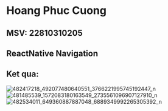 # Hoang Phuc Cuong
## MSV: 22810310205
## ReactNative Navigation
## Ket qua: 
![482417218_492077480640551_3766221995745192447_n](https://github.com/user-attachments/assets/98af6ef8-e806-4fea-b42d-9c40baa1cd9d)
![481485539_1572083180163549_2735561096907127910_n](https://github.com/user-attachments/assets/07c046fb-e240-4297-ac4e-cf413f921dab)
![482534011_649360887887048_6889349992265305392_n](https://github.com/user-attachments/assets/2cc3dac0-3444-4aba-bc57-dc459808bb50)
